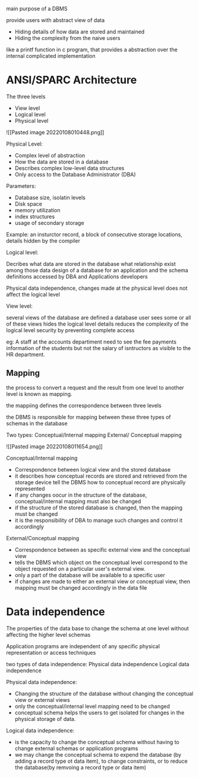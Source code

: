 main purpose of a DBMS

provide users with abstract view of data
- Hiding details of how data are stored and maintained
- Hiding the complexity from the naive users

like a printf function in c program, that provides a abstraction over the internal complicated implementation

# ANSI/SPARC Architecture

The three levels
- View level
- Logical level
- Physical level

![[Pasted image 20220108010448.png]]

Physical Level:

- Complex level of abstraction
- How the data are stored in a database
- Describes complex low-level data structures
- Only access to the Database Administrator (DBA)

Parameters:
- Database size, isolatin levels
- Disk space
- memory utilization
- index structures
- usage of secondary storage

Example: an insturctor record, a block of consecutive storage locations, details hidden by the compiler


Logical level:

Decribes what data are stored in the database
what relationship exist among those data
design of a database for an application and the schema definitions 
accessed by DBA and Applications developers

Physical data independence, changes made at the physical level does not affect the logical level

View level:

several views of the database are defined 
a database user sees some or all of these views
hides the logical level details
reduces the complexity of the logical level
security by preventing complete access

eg: A staff at the accounts departiment need to see the fee payments information of the students but not the salary of isntructors as visible to the HR department.

## Mapping

the process to convert a request and the result from one level to another level is known as mapping.

the mappiing defines the correspondence between three levels

the DBMS is responsible for mapping between these three types of schemas in the database 

Two types:
Conceptual/Internal mapping
External/ Conceptual mapping

![[Pasted image 20220108011654.png]]


Conceptual/Internal mapping

- Correspondence between logical view and the stored database
- it describes how conceptual records are stored and retrieved from the storage device
tell the DBMS how to conceptual record are physically represented
- if any changes oocur in the structure of the database, conceptual/internal mapping must also be changed
- if the structure of the stored database is changed, then the mapping must be changed
- it is the responsibility of DBA to manage such changes and control it accordingly

External/Conceptual mapping

- Correspondence between as specific external view and the conceptual view
- tells the DBMS which object on the conceptual level correspond to the object requested on a particular user's external view.
- only a part of the database will be available to a specific user
- if changes are made to either an external view or conceptual view, then mapping must be changed accordingly in the data file


# Data independence

The properties of the data base to change the schema at one level without affecting the higher level schemas

Application programs are independent of any specific physical representation or access techniques

two types of data independence:
Physical data independence
Logical data independence


Physical data independence:
- Changing the structure of the database without changing the conceptual view or external views
- only the conceptual/internal level mapping need to be changed
- conceptual schema helps the users to get isolated for changes in the physical storage of data.

Logical data independence:
- is the capacity to change the conceptual schema without having to change external schemas or application programs
- we may change the conceptual schema to expend the database (by adding a record type ot data item), to change constraints, or to reduce the database(by remvoing a record type or data item)






